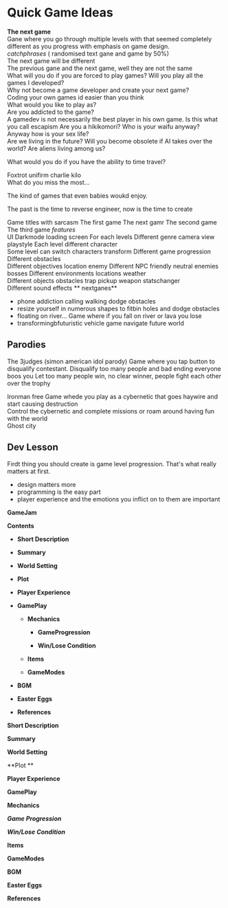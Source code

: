 # Quick Game Ideas
**The next game**  
Gane where you go through multiple levels with that seemed completely different as you progress with emphasis on game design.     
*catchphrases*    ( randomised text gane and game by 50%)  
The next game will be different  
The previous gane and the next game, well they are not the same  
What will you do if you are forced to play games? 
Will you play all the games I developed?  
Why not become a game developer and create your next game?    
Coding your own games id easier than you think   
What would you like to play as?  
Are you addicted to the game?   
A gamedev is not necessarily the best player in his own game. 
Is this what you call escapism 
Are you a hikikomori? 
Who is your waifu anyway? 
Anyway how is your sex life?  
Are we living in the future? 
Will you become obsolete if AI takes over the world? 
Are aliens living among us? 

What would you do if you have the ability to time travel?  

Foxtrot unifirm charlie kilo  
What do you miss the most…  

The kind of games that even babies woukd enjoy. 

The past is the time to reverse engineer, now is the time to create

Game titles with sarcasm
The first game
The next gamr
The second game
The third game
*features*      
UI
Darkmode loading screen
 For each levels 
Different genre camera view playstyle
Each level different character  
Some level can switch characters  transform 
Different game progression  
Different obstacles  
Different objectives location enemy 
Different NPC friendly neutral enemies  bosses
Different environments  locations weather  
Different objects obstacles trap pickup weapon statschanger  
Different sound effects
** nextganes**
- phone addiction calling walking dodge obstacles 
- resize yourself in numerous shapes to fitbin holes and dodge obstacles
- floating on river... Game where if you fall on river or lava you lose
- transformingbfuturistic vehicle game navigate future world


## Parodies  
The 3judges (simon american idol parody) 
Game where you tap button to disqualify contestant. Disqualify too many people and bad ending everyone boos you
Let too many people win, no clear winner, people fight each other over the trophy  

Ironman free
Game whede you play as a cybernetic that goes haywire and start causing destruction  
Control the cybernetic and complete missions or roam around having fun with the world  
Ghost city  


## Dev Lesson
Firdt thing you should create is game level progression. 
That's what really matters at first. 

- design matters more
- programming is the easy part 
- player experience and the emotions you inflict on to them are important 



**GameJam<GameName>**

**Contents**

* **Short Description**

* **Summary**

* **World Setting**

* **Plot**

* **Player Experience**

* **GamePlay**

    * **Mechanics**

        * **GameProgression**

        * **Win/Lose Condition**

    * **Items**

    * **GameModes**

* **BGM**

* **Easter Eggs**

* **References**

**Short Description**

**Summary**

**World Setting**

**Plot **

**Player Experience**

**GamePlay**

**Mechanics**

**_Game Progression_**

**_Win/Lose Condition_**

**Items**

**GameModes**

**BGM**

**Easter Eggs**

**References**

